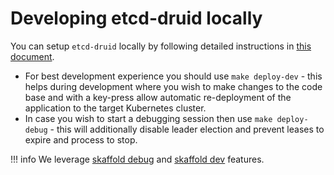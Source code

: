 # Developing etcd-druid locally

You can setup `etcd-druid` locally by following detailed instructions in [this document](../deployment/getting-started-locally/getting-started-locally.md). 

* For best development experience you should use `make deploy-dev` - this helps during development where you wish to make changes to the code base and with a key-press allow automatic re-deployment of the application to the target Kubernetes cluster.
* In case you wish to start a debugging session then use `make deploy-debug` - this will additionally disable leader election and prevent leases to expire and process to stop.

!!! info
    We leverage [skaffold debug](https://skaffold.dev/docs/workflows/debug/) and [skaffold dev](https://skaffold.dev/docs/workflows/dev/) features. 
